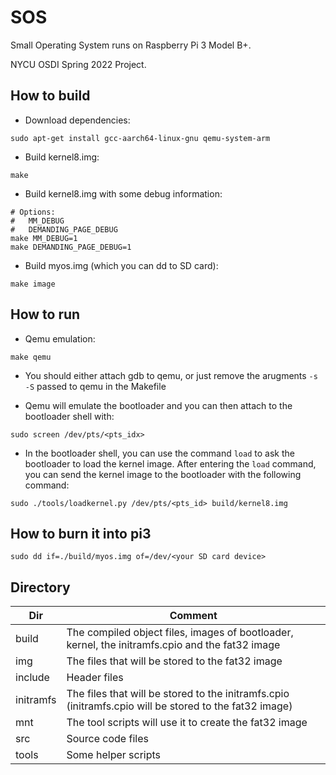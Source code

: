 # SOS

Small Operating System runs on Raspberry Pi 3 Model B+.

NYCU OSDI Spring 2022 Project.

## How to build

* Download dependencies:
```
sudo apt-get install gcc-aarch64-linux-gnu qemu-system-arm
```

* Build kernel8.img:
```
make
```

* Build kernel8.img with some debug information:
```
# Options:
#   MM_DEBUG
#   DEMANDING_PAGE_DEBUG
make MM_DEBUG=1
make DEMANDING_PAGE_DEBUG=1
```

* Build myos.img (which you can dd to SD card):
```
make image
```

## How to run

* Qemu emulation:
```
make qemu
```

* You should either attach gdb to qemu, or just remove the arugments `-s -S` passed to qemu in the Makefile

* Qemu will emulate the bootloader and you can then attach to the bootloader shell with:
```
sudo screen /dev/pts/<pts_idx>
```

* In the bootloader shell, you can use the command `load` to ask the bootloader to load the kernel image. After entering the `load` command, you can send the kernel image to the bootloader with the following command:
```
sudo ./tools/loadkernel.py /dev/pts/<pts_id> build/kernel8.img
```

## How to burn it into pi3

```
sudo dd if=./build/myos.img of=/dev/<your SD card device>
```

## Directory

| Dir | Comment |
| --- | --- |
| build | The compiled object files, images of bootloader, kernel, the initramfs.cpio and the fat32 image |
| img | The files that will be stored to the fat32 image |
| include | Header files |
| initramfs | The files that will be stored to the initramfs.cpio (initramfs.cpio will be stored to the fat32 image) |
| mnt | The tool scripts will use it to create the fat32 image |
| src | Source code files |
| tools | Some helper scripts |